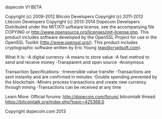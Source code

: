 dopecoin V1 BETA

Copyright (c) 2009-2012 Bitcoin Developers
Copyright (c) 2011-2012 Litecoin Developers
Copyright (c) 2013-2014 Dopecoin Developers
Distributed under the MIT/X11 software license, see the accompanying
file COPYING or http://www.opensource.org/licenses/mit-license.php.
This product includes software developed by the OpenSSL Project for use in
the OpenSSL Toolkit (http://www.openssl.org/).  This product includes
cryptographic software written by Eric Young (eay@cryptsoft.com).

What It Is:
-A digital currency
-A means to store value
-A fast method to send and receive money
-Transparent and open source
-Anonymous

Transaction Specifications:
-Irreversible value transfer
-Transactions are sent instantly and are confirmed in minutes
-Double spending prevented by the blockchain
-Miners process transactions and create new currency through mining
-Transactions can be received at any time

Learn More:
Official forums: http://dopecoin.com/forum/
bitcointalk thread: https://bitcointalk.org/index.php?topic=425366.0

Copyright dopecoin.com 2013

